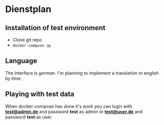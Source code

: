 # Dienstplan

## Installation of test environment

- Clone git repo
- ```docker-compose up```

## Language

The interface is _german_. I'm planning to implement a translation to english by time.

## Playing with test data

When docker-compose has done it's work you can login with **test@admin.de** and password **test** as admin or **test@user.de** and password **test** as user.